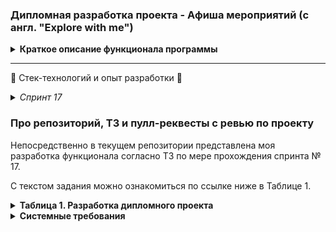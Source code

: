 ### Дипломная разработка проекта - Афиша мероприятий (с англ. "Explore with me")

<details><summary><b>Краткое описание функционала программы</b></summary>

Сервис для организации совместного времяпровождения (Spring Boot, JPA+API, Hibernate, Postgres, Docker). Пользователи
могут создавать и искать мероприятия, участвовать в них, оставлять комментарии и т.д.

</details>

-----

🧩 Стек-технологий и опыт разработки 🧩

<details><summary><i>Спринт 17</i></summary>


Проект в своей основе включает Java Core, Spring Boot Framework и возможности развертывания в сборке от Maven в
контейнерах с использованием Docker. Программа представляет собой микросервис с архитектурой REST API, отвечающей
требованиям [спецификаций](./specifications) из [Swagger](https://editor-next.swagger.io/). Микросервис состоит из двух
модулей:

1) модуль [ewc-core](./ewm-core) отвечает за базовую и дополнительную бизнес-логику, ядро приложения;
2) модуль [ewm-statistics](./ewm-statistics) призван решать вспомогательные задачи по сбору и выдачи статистики ресурса.

Для удобства дальнейшей разработки и расширения приложения в каждом из модулей объекты DTO выделены в отдельный
субмодуль api: [ewm-core-api](./ewm-core/ewm-core-api) и [ewm-statistics-api](./ewm-statistics/ewm-statistics-api).
Кроме того, в сервисе статистики для обращения к нему, в этом же пакете
реализован [клиент](./ewm-statistics/ewm-statistics-api/src/main/java/ru/practicum/ewm/stats/client),
который можно легко интегрировать в другой сервис, в данном случае в модуль бизнес-логики. Клиент построен на Спринговом
`RestTemplate` с
использованием [TypeUtils](https://commons.apache.org/proper/commons-lang/apidocs/org/apache/commons/lang3/reflect/TypeUtils.html)
в качестве 'super class token' из библиотеки Apache Commons.

</details>

### Про репозиторий, ТЗ и пулл-реквесты с ревью по проекту

Непосредственно в текущем репозитории представлена моя разработка функционала согласно ТЗ по мере прохождения спринта
№ 17.

С текстом задания можно ознакомиться по ссылке ниже в Таблице 1.

<details><summary><b>Таблица 1. Разработка дипломного проекта</b></summary>

| Текст оригинала ТЗ                                                    | Текст разработанного кода<br/>(ссылка на Пулл-реквест из ветки)             |
|-----------------------------------------------------------------------|-----------------------------------------------------------------------------|
| [Основной функционал](./specifications/develop.md)                    | [develop](https://github.com/gityanizamovramil/java-explore-with-me/pull/2) |
| [Дополнительный функционал: Комментарии](./specifications/feature.md) | [feature](https://github.com/gityanizamovramil/java-explore-with-me/pull/3) |

</details>

<details><summary><b>Системные требования</b></summary>

-----

В данном репозитории представлен бэкенд приложения. Работоспособность приложения протестирована по WEB API с помощью
Postman-тестов.

Тесты лежат здесь:

- для модуля бизнес-логики - [ewm-main-service.json](./postman/ewm-main-service.json),
- для модуля статистики - [ewm-stat-service.json](./postman/ewm-stat-service.json).

Приложение работает корректно в текущем виде при наличии:

- установленный [JDK версии 11](https://docs.aws.amazon.com/corretto/),
- сборка с использованием [Maven](https://maven.apache.org/),
- установленный [Docker](https://www.docker.com/products/docker-desktop/).

</details>